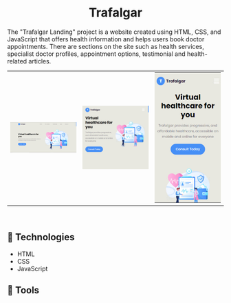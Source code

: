 <h1 align="center">Trafalgar</h2>
<p>The "Trafalgar Landing" project is a website created using HTML, CSS, and JavaScript that offers health information and helps users book doctor appointments. There are sections on the site such as health services, specialist doctor profiles, appointment options, testimonial and health-related articles.</p>
<table>
  <tr>
    <td>
      <img src="./img/project__image/Trafalgar.jpg" width="300">
    </td>
    <td>
      <img src="./img/project__image/Trafalgar_Tablet.jpg" width="300">
    </td>
    <td>
      <img src="./img/project__image/Trafalgar_Phone.jpg" width="300">
    </td>
  </tr>
</table><br />
<h2>🍿 Technologies</h3>
<ul>
   <li>HTML</li>
   <li>CSS</Li>
   <li>JavaScript</li>
   </ul>
<h2>🍿 Tools</h2>
